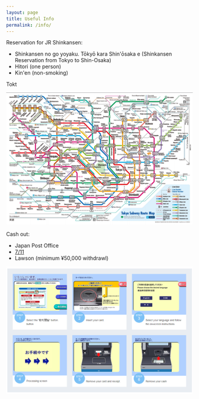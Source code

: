 ```yaml
---
layout: page
title: Useful Info
permalink: /info/
---
```


Reservation for JR Shinkansen:

* Shinkansen no go yoyaku. Tōkyō kara Shin'ōsaka e (Shinkansen Reservation from Tokyo to Shin-Osaka)&nbsp;
* Hitori (one person)
* Kin'en (non-smoking)

Tokt

![](/uploads/versions/tokyosubway-1---x----1120-793x---.PNG)

Cash out:

* Japan Post Office
* [7/11](https://www.sevenbank.co.jp/oos/adv/intlcard02/en/)
* Lawson (minimum ¥50,000 withdrawl)

![](/uploads/versions/lawson-atm---x----1039-712x---.PNG)